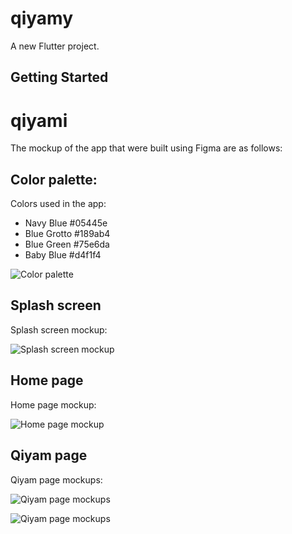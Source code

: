 # qiyamy

A new Flutter project.

## Getting Started


# qiyami


The mockup of the app that were built using Figma are as follows:

## Color palette:
Colors used in the app:

- Navy Blue #05445e
- Blue Grotto #189ab4
- Blue Green #75e6da
- Baby Blue #d4f1f4

![Color palette](https://github.com/izblackcat/qiyami/blob/main/mockups/colorpalette.png?raw=true)


## Splash screen
Splash screen mockup:

![Splash screen mockup](https://github.com/izblackcat/qiyami/blob/main/mockups/splashscreen.png?raw=true)


## Home page
Home page mockup:

![Home page mockup](https://github.com/izblackcat/qiyami/blob/main/mockups/homepage.png?raw=true)


## Qiyam page

Qiyam page mockups:

![Qiyam page mockups](https://github.com/izblackcat/qiyami/blob/main/mockups/qiyampage.png?raw=true)

![Qiyam page mockups](https://github.com/izblackcat/qiyami/blob/main/mockups/qiyampage2.png?raw=true)